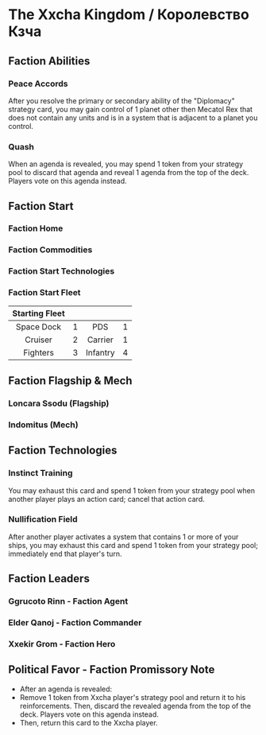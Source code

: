 # The Xxcha Kingdom / Королевство Кзча

## Faction Abilities
### Peace Accords
After you resolve the primary or secondary ability of the "Diplomacy" strategy card, you may gain control of 1 planet other then Mecatol Rex that does not contain any units and is in a system that is adjacent to a planet you control.
### Quash
When an agenda is revealed, you may spend 1 token from your strategy pool to discard that agenda and reveal 1 agenda from the top of the deck. Players vote on this agenda instead.

## Faction Start
### Faction Home
### Faction Commodities
### Faction Start Technologies
### Faction Start Fleet

| Starting Fleet | | | |
|:---:|:---:|:---:|:---:|
| Space Dock | 1 | PDS | 1 |
| Cruiser | 2 | Carrier | 1 |
| Fighters | 3 | Infantry | 4 |

## Faction Flagship & Mech
### Loncara Ssodu (Flagship)
### Indomitus (Mech)

## Faction Technologies
### Instinct Training
You may exhaust this card and spend 1 token from your strategy pool when another player plays an action card; cancel that action card.
### Nullification Field
After another player activates a system that contains 1 or more of your ships, you may exhaust this card and spend 1 token from your strategy pool; immediately end that player's turn.

## Faction Leaders
### Ggrucoto Rinn - Faction Agent
### Elder Qanoj - Faction Commander
### Xxekir Grom - Faction Hero

## Political Favor - Faction Promissory Note
* After an agenda is revealed:
* Remove 1 token from Xxcha player's strategy pool and return it to his reinforcements. Then, discard the revealed agenda from the top of the deck. Players vote on this agenda instead.
* Then, return this card to the Xxcha player.
